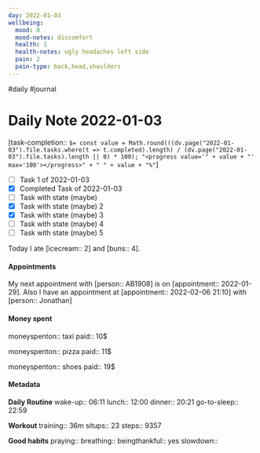 ```yaml
---
day: 2022-01-03
wellbeing:
  mood: 0
  mood-notes: discomfort
  health: 1
  health-notes: ugly headaches left side
  pain: 2
  pain-type: back,head,shoulders
---
```

#daily #journal

# Daily Note 2022-01-03
[task-completion:: `$= const value = Math.round(((dv.page("2022-01-03").file.tasks.where(t => t.completed).length) / (dv.page("2022-01-03").file.tasks).length || 0) * 100); "<progress value='" + value + "' max='100'></progress>" + " " + value + "%"`]

- [ ] Task 1 of 2022-01-03
- [x] Completed Task of 2022-01-03
- [ ] Task with state (maybe)
- [x] Task with state (maybe) 2
- [x] Task with state (maybe) 3
- [ ] Task with state (maybe) 4
- [ ] Task with state (maybe) 5

Today I ate [icecream:: 2] and [buns:: 4].

#### Appointments
My next appointment with [person:: AB1908] is on [appointment:: 2022-01-29].
Also I have an appointment at [appointment:: 2022-02-06 21:10] with [person:: Jonathan]

#### Money spent

moneyspenton:: taxi
paid:: 10$

moneyspenton:: pizza
paid:: 11$

moneyspenton:: shoes
paid:: 19$


#### Metadata

**Daily Routine**
wake-up:: 06:11
lunch:: 12:00
dinner:: 20:21
go-to-sleep:: 22:59

**Workout**
training:: 36m
situps:: 23
steps:: 9357

**Good habits**
praying:: 
breathing:: 
beingthankful:: yes
slowdown:: 

